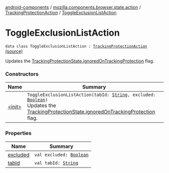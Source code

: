 [android-components](../../../index.md) / [mozilla.components.browser.state.action](../../index.md) / [TrackingProtectionAction](../index.md) / [ToggleExclusionListAction](./index.md)

# ToggleExclusionListAction

`data class ToggleExclusionListAction : `[`TrackingProtectionAction`](../index.md) [(source)](https://github.com/mozilla-mobile/android-components/blob/master/components/browser/state/src/main/java/mozilla/components/browser/state/action/BrowserAction.kt#L287)

Updates the [TrackingProtectionState.ignoredOnTrackingProtection](../../../mozilla.components.browser.state.state/-tracking-protection-state/ignored-on-tracking-protection.md) flag.

### Constructors

| Name | Summary |
|---|---|
| [&lt;init&gt;](-init-.md) | `ToggleExclusionListAction(tabId: `[`String`](https://kotlinlang.org/api/latest/jvm/stdlib/kotlin/-string/index.html)`, excluded: `[`Boolean`](https://kotlinlang.org/api/latest/jvm/stdlib/kotlin/-boolean/index.html)`)`<br>Updates the [TrackingProtectionState.ignoredOnTrackingProtection](../../../mozilla.components.browser.state.state/-tracking-protection-state/ignored-on-tracking-protection.md) flag. |

### Properties

| Name | Summary |
|---|---|
| [excluded](excluded.md) | `val excluded: `[`Boolean`](https://kotlinlang.org/api/latest/jvm/stdlib/kotlin/-boolean/index.html) |
| [tabId](tab-id.md) | `val tabId: `[`String`](https://kotlinlang.org/api/latest/jvm/stdlib/kotlin/-string/index.html) |
